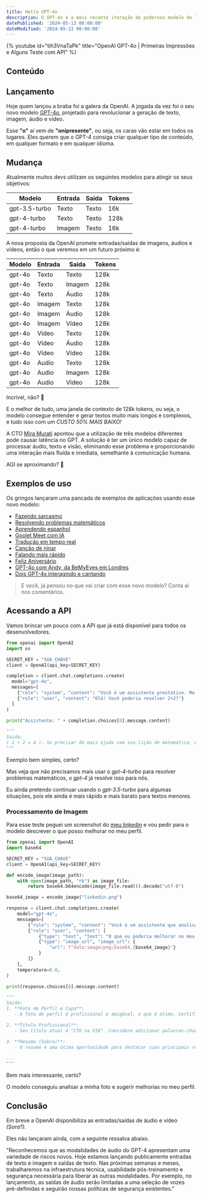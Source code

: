 ```yaml
---
title: Hello GPT-4o
description: O GPT-4o é a mais recente iteração do poderoso modelo de linguagem da OpenAI, projetado para revolucionar a geração de texto, imagem, áudio e vídeo.
datePublished: '2024-05-13 00:00:00'
dateModified: '2024-05-13 00:00:00'
---
```


{% youtube id="tih3VnaTaPk" title="OpenAI GPT-4o | Primeiras Impressões e Alguns Teste com API" %}

## Conteúdo

## Lançamento

Hoje quem lançou a braba foi a galera da OpenAI. A jogada da vez foi o seu novo modelo [GPT-4o](https://openai.com/index/hello-gpt-4o/), projetado para revolucionar a geração de texto, imagem, áudio e vídeo.

Esse **"o"** aí vem de **"onipresente"**, ou seja, os caras vão estar em todos os lugares.
Eles querem que o GPT-4 consiga criar qualquer tipo de conteúdo, em qualquer formato e em qualquer idioma.

## Mudança

Atualmente muitos devs utilizam os seguintes modelos para atingir os seus objetivos:

| Modelo        | Entrada | Saída | Tokens |
| ------------- | ------- | ----- | ------ |
| gpt-3.5-turbo | Texto   | Texto | 16k    |
| gpt-4-turbo   | Texto   | Texto | 128k   |
| gpt-4-turbo   | Imagem  | Texto | 16k    |

A nova proposta da OpenAI promete entradas/saídas de imagens, áudios e vídeos, então o que veremos em um futuro próximo é:

| Modelo | Entrada | Saída  | Tokens |
| ------ | ------- | ------ | ------ |
| gpt-4o | Texto   | Texto  | 128k   |
| gpt-4o | Texto   | Imagem | 128k   |
| gpt-4o | Texto   | Áudio  | 128k   |
| gpt-4o | Imagem  | Texto  | 128k   |
| gpt-4o | Imagem  | Áudio  | 128k   |
| gpt-4o | Imagem  | Vídeo  | 128k   |
| gpt-4o | Vídeo   | Texto  | 128k   |
| gpt-4o | Vídeo   | Áudio  | 128k   |
| gpt-4o | Vídeo   | Vídeo  | 128k   |
| gpt-4o | Audio   | Texto  | 128k   |
| gpt-4o | Audio   | Imagem | 128k   |
| gpt-4o | Audio   | Vídeo  | 128k   |

Incrível, não? 🤯

E o melhor de tudo, uma janela de contexto de 128k tokens, ou seja, o modelo consegue entender e gerar textos muito mais longos e complexos, e tudo isso com um _CUSTO 50% MAIS BAIXO!_

A CTO [Mira Murati](https://twitter.com/miramurati) apontou que a utilização de três modelos diferentes pode causar latência no GPT. A solução é ter um único modelo capaz de processar áudio, texto e visão, eliminando esse problema e proporcionando uma interação mais fluída e imediata, semelhante à comunicação humana.

AGI se aproximando? 🤔

## Exemplos de uso

Os gringos lançaram uma pancada de exemplos de aplicações usando esse novo modelo:

- [Fazendo sarcasmo](https://vimeo.com/945587393)
- [Resolvendo problemas matemáticos](https://vimeo.com/945587328)
- [Aprendendo espanhol](https://vimeo.com/945587424)
- [Goolet Meet com IA](https://vimeo.com/945587401)
- [Tradução em tempo real](https://vimeo.com/945587808)
- [Canção de ninar](https://vimeo.com/945587944)
- [Falando mais rápido](https://vimeo.com/945587927)
- [Feliz Aniversário](https://vimeo.com/945587911)
- [GPT-4o com Andy, da BeMyEyes em Londres](https://vimeo.com/945587840)
- [Dois GPT-4s interagindo e cantando](https://vimeo.com/945587185)

> E você, já pensou no que vai criar com esse novo modelo? Conta aí nos comentários.

## Acessando a API

Vamos brincar um pouco com a API que já está disponível para todos os desenvolvedores.

```py:main.py
from openai import OpenAI
import os

SECRET_KEY = "SUA_CHAVE"
client = OpenAI(api_key=SECRET_KEY)

completion = client.chat.completions.create(
  model="gpt-4o",
  messages=[
    {"role": "system", "content": "Você é um assistente prestativo. Me ajude com a minha lição de matemática!"},
    {"role": "user", "content": "Olá! Você poderia resolver 2+2?"}
  ]
)

print("Assistente: " + completion.choices[0].message.content)

"""
Saida:
( 2 + 2 = 4 ). Se precisar de mais ajuda com sua lição de matemática, estou à disposição!
"""
```

Exemplo bem simples, certo?

Mas veja que não precisamos mais usar o _gpt-4-turbo_ para resolver problemas matemáticos, o _gpt-4_ já resolve isso para nós.

Eu ainda pretendo continuar usando o _gpt-3.5-turbo_ para algumas situações, pois ele ainda é mais rápido e mais barato para textos menores.

### Processamento de Imagem

Para esse teste peguei um screenshot do [meu linkedin](https://www.linkedin.com/in/alancriaxyz/) e vou pedir para o modelo descrever o que posso melhorar no meu perfil.

```py:main.py
from openai import OpenAI
import base64

SECRET_KEY = "SUA_CHAVE"
client = OpenAI(api_key=SECRET_KEY)

def encode_image(image_path):
    with open(image_path, "rb") as image_file:
        return base64.b64encode(image_file.read()).decode("utf-8")

base64_image = encode_image("linkedin.png")

response = client.chat.completions.create(
    model="gpt-4o",
    messages=[
        {"role": "system", "content": "Você é um assistente que analisa imagens."},
        {"role": "user", "content": [
            {"type": "text", "text": "O que eu poderia melhorar no meu perfil do LinkedIn?"},
            {"type": "image_url", "image_url": {
                "url": f"data:image/png;base64,{base64_image}"}
            }
        ]}
    ],
    temperature=0.0,
)

print(response.choices[0].message.content)

"""
Saida:
1. **Foto de Perfil e Capa**:
   - A foto de perfil é profissional e amigável, o que é ótimo. Certifique-se de que a foto de capa também seja relevante para sua área de atuação ou que reflita sua personalidade profissional.

2. **Título Profissional**:
   - Seu título atual é "CTO na VIK". Considere adicionar palavras-chave que descrevam suas habilidades e especializações, como "CTO | Engenheiro de Software | Especialista em Ruby on Rails".

3. **Resumo (Sobre)**:
   - O resumo é uma ótima oportunidade para destacar suas principais realizações e habilidades. Considere adicionar mais detalhes sobre projetos específicos, resultados alcançados e como você pode agregar valor a potenciais empregadores ou parceiros.

...
"""
```

Bem mais interessante, certo?

O modelo conseguiu analisar a minha foto e sugerir melhorias no meu perfil.

## Conclusão

Em breve a OpenAI disponibiliza as entradas/saídas de áudio e vídeo _(Sora?)_.

Eles não lançaram ainda, com a seguinte ressalva abaixo.

"Reconhecemos que as modalidades de áudio do GPT-4 apresentam uma variedade de riscos novos. Hoje estamos lançando publicamente entradas de texto e imagem e saídas de texto. Nas próximas semanas e meses, trabalharemos na infraestrutura técnica, usabilidade pós-treinamento e segurança necessária para liberar as outras modalidades. Por exemplo, no lançamento, as saídas de áudio serão limitadas a uma seleção de vozes pré-definidas e seguirão nossas políticas de segurança existentes."
